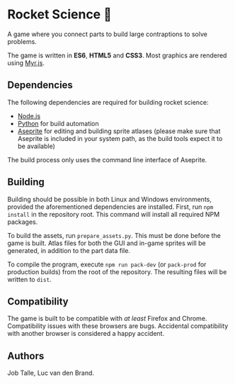 # Rocket Science :rocket:
A game where you connect parts to build large contraptions to solve problems.

The game is written in **ES6**, **HTML5** and **CSS3**. Most graphics are rendered using [Myr.js](https://github.com/jobtalle/myr.js).

## Dependencies
The following dependencies are required for building rocket science:

* [Node.js](https://www.nodejs.org)
* [Python](https://www.python.org) for build automation
* [Aseprite](https://github.com/aseprite/aseprite) for editing and building sprite atlases 
(please make sure that Aseprite is included in your system path, as the build tools expect it to be available)

The build process only uses the command line interface of Aseprite.

## Building
Building should be possible in both Linux and Windows environments, provided the aforementioned dependencies are installed.
First, run ``npm install`` in the repository root.
This command will install all required NPM packages.

To build the assets, run ``prepare_assets.py``. This must be done before the game is built.
Atlas files for both the GUI and in-game sprites will be generated, in addition to the part data file.

To compile the program, execute ``npm run pack-dev``
(or ``pack-prod`` for production builds) from the root of the repository.
The resulting files will be written to ``dist``.

## Compatibility
The game is built to be compatible with _at least_ Firefox and Chrome.
Compatibility issues with these browsers are bugs.
Accidental compatibility with another browser is considered a happy accident.

## Authors
Job Talle,
Luc van den Brand.
